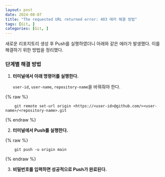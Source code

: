 ```yaml
---
layout: post
date: 2024-08-07
title: "The requested URL returned error: 403 에러 해결 방법"
tags: [Git, ]
categories: [Git, ]
---
```



새로운 리포지토리 생성 후 Push를 실행하였더니 아래와 같은 에러가 발생했다. 이를 해결하기 위한 방법을 정리했다.


### 단계별 해결 방법

1. **터미널에서 아래 명령어를 실행한다.**

	`user-id`, `user-name`, `repository-name`을 바꿔줘야 한다.


	
{% raw %}
```shell
	git remote set-url origin <https://<user-id>@github.com/><user-name>/<repository-name>.git
```
{% endraw %}


2. **터미널에서 Push를 실행한다.**

	
{% raw %}
```shell
	git push -u origin main
```
{% endraw %}


3. **비밀번호를 입력하면 성공적으로 Push가 완료된다.**
